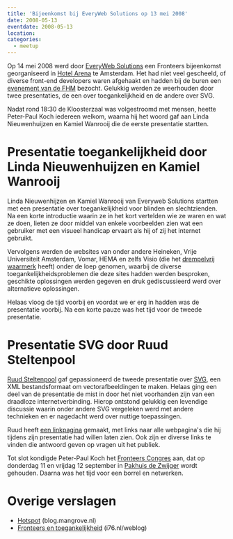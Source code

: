 ```yaml
---
title: 'Bijeenkomst bij EveryWeb Solutions op 13 mei 2008'
date: 2008-05-13
eventdate: 2008-05-13
location:
categories:
  - meetup
---
```


Op 14 mei 2008 werd door [EveryWeb Solutions](http://everywebsolutions.nl/) een Fronteers bijeenkomst georganiseerd in [Hotel Arena](http://www.hotelarena.nl/) te Amsterdam. Het had niet veel gescheeld, of diverse front-end developers waren afgehaakt en hadden bij de buren een [evenement van de FHM](http://www.fhm100sexiest.nl/) bezocht. Gelukkig werden ze weerhouden door twee presentaties, de een over toegankelijkheid en de andere over SVG.

Nadat rond 18:30 de Kloosterzaal was volgestroomd met mensen, heette Peter-Paul Koch iedereen welkom, waarna hij het woord gaf aan Linda Nieuwenhuijzen en Kamiel Wanrooij die de eerste presentatie startten.

# Presentatie toegankelijkheid door Linda Nieuwenhuijzen en Kamiel Wanrooij

Linda Nieuwenhijzen en Kamiel Wanrooij van Everyweb Solutions startten met een presentatie over toegankelijkheid voor blinden en slechtzienden. Na een korte introductie waarin ze in het kort vertelden wie ze waren en wat ze doen, lieten ze door middel van enkele voorbeelden zien wat een gebruiker met een visueel handicap ervaart als hij of zij het internet gebruikt.

Vervolgens werden de websites van onder andere Heineken, Vrije Universiteit Amsterdam, Vomar, HEMA en zelfs Visio (die het [drempelvrij waarmerk](http://www.drempelvrij.nl/waarmerk) heeft) onder de loep genomen, waarbij de diverse toegankelijkheidsproblemen die deze sites hadden werden besproken, geschikte oplossingen werden gegeven en druk gediscussieerd werd over alternatieve oplossingen.

Helaas vloog de tijd voorbij en voordat we er erg in hadden was de presentatie voorbij. Na een korte pauze was het tijd voor de tweede presentatie.

# Presentatie SVG door Ruud Steltenpool

[Ruud Steltenpool](http://steltenpower.com/) gaf gepassioneerd de tweede presentatie over [SVG](http://www.w3.org/Graphics/SVG/), een XML bestandsformaat om vectorafbeeldingen te maken. Helaas ging een deel van de presentatie de mist in door het niet voorhanden zijn van een draadloze internetverbinding. Hierop ontstond gelukkig een levendige discussie waarin onder andere SVG vergeleken werd met andere technieken en er nagedacht werd over nuttige toepassingen.

Ruud heeft [een linkpagina](http://steltenpower.com/FronteersMeetSVG.html) gemaakt, met links naar alle webpagina's die hij tijdens zijn presentatie had willen laten zien. Ook zijn er diverse links te vinden die antwoord geven op vragen uit het publiek.

Tot slot kondigde Peter-Paul Koch het [Fronteers Congres](/bijeenkomsten) aan, dat op donderdag 11 en vrijdag 12 september in [Pakhuis de Zwijger](http://www.dezwijger.nl/) wordt gehouden. Daarna was het tijd voor een borrel en netwerken.

# Overige verslagen

- [Hotspot](http://blog.mangrove.nl/index.php?pageID=3434&messageID=308) (blog.mangrove.nl)
- [Fronteers en toegankelijkheid](http://www.i76.nl/weblog/fronteers-en-toegankelijkheid) (i76.nl/weblog)
